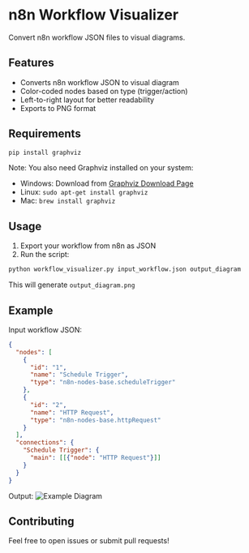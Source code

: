 # n8n Workflow Visualizer

Convert n8n workflow JSON files to visual diagrams.

## Features
- Converts n8n workflow JSON to visual diagram
- Color-coded nodes based on type (trigger/action)
- Left-to-right layout for better readability
- Exports to PNG format

## Requirements
```bash
pip install graphviz
```

Note: You also need Graphviz installed on your system:
- Windows: Download from [Graphviz Download Page](https://graphviz.org/download/)
- Linux: `sudo apt-get install graphviz`
- Mac: `brew install graphviz`

## Usage
1. Export your workflow from n8n as JSON
2. Run the script:
```bash
python workflow_visualizer.py input_workflow.json output_diagram
```

This will generate `output_diagram.png`

## Example
Input workflow JSON:
```json
{
  "nodes": [
    {
      "id": "1",
      "name": "Schedule Trigger",
      "type": "n8n-nodes-base.scheduleTrigger"
    },
    {
      "id": "2",
      "name": "HTTP Request",
      "type": "n8n-nodes-base.httpRequest"
    }
  ],
  "connections": {
    "Schedule Trigger": {
      "main": [[{"node": "HTTP Request"}]]
    }
  }
}
```

Output:
![Example Diagram](example_diagram.png)

## Contributing
Feel free to open issues or submit pull requests!